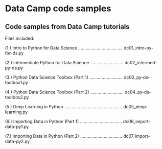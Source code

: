 # Data Camp code samples
## Code samples from Data Camp tutorials

Files included:

(1.) Intro to Python for Data Science .................................... dc01_intro-py-for-ds.py

(2.) Intermediate Python for Data Science ........................... dc02_intermed-py-ds.py

(3.) Python Data Science Toolbox (Part 1) ........................... dc03_py-ds-toolbox1.py

(4.) Python Data Science Toolbox (Part 2) ........................... dc04_py-ds-toolbox2.py

(5.) Deep Learning in Python ............................................... dc05_deep-learning.py

(6.) Importing Data in Python (Part 1) .................................. dc06_import-data-py1.py

(7.) Importing Data in Python (Part 2) .................................. dc07_import-data-py2.py
